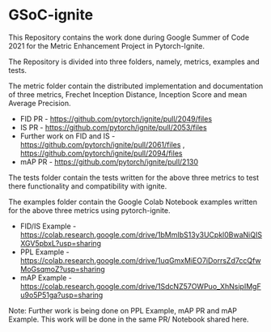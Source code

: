 # GSoC-ignite
This Repository contains the work done during Google Summer of Code 2021 for the Metric Enhancement Project in Pytorch-Ignite.

The Repository is divided into three folders, namely, metrics, examples and tests.

The metric folder contain the distributed implementation and documentation of three metrics, Frechet Inception Distance, Inception Score and mean Average Precision.
- FID PR - https://github.com/pytorch/ignite/pull/2049/files
- IS PR - https://github.com/pytorch/ignite/pull/2053/files
- Further work on FID and IS - https://github.com/pytorch/ignite/pull/2061/files , https://github.com/pytorch/ignite/pull/2094/files
- mAP PR - https://github.com/pytorch/ignite/pull/2130

The tests folder contain the tests written for the above three metrics to test there functionality and compatibility with ignite.

The examples folder contain the Google Colab Notebook examples written for the above three metrics using pytorch-ignite.
- FID/IS Example - https://colab.research.google.com/drive/1bMmIbS13y3UCpkl0BwaNiQISXGV5pbxL?usp=sharing
- PPL Example - https://colab.research.google.com/drive/1uqGmxMiEO7iDorrsZd7ccQfwMoGsqmoZ?usp=sharing
- mAP Example - https://colab.research.google.com/drive/1SdcNZ57OWPuo_XhNsipIMgFu9o5P51ga?usp=sharing

Note: Further work is being done on PPL Example, mAP PR and mAP Example. This work will be done in the same PR/ Notebook shared here.